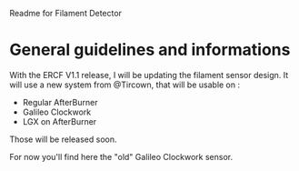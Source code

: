 Readme for Filament Detector

# General guidelines and informations
With the ERCF V1.1 release, I will be updating the filament sensor design. It will use a new system from @Tircown, that will be usable on :
- Regular AfterBurner
- Galileo Clockwork
- LGX on AfterBurner

Those will be released soon.

For now you'll find here the "old" Galileo Clockwork sensor.